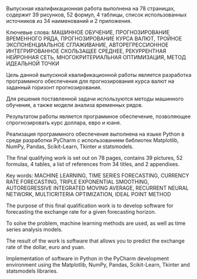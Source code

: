Выпускная квалификационная работа выполнена на 78 страницах, содержит 39
рисунков, 52 формул, 4 таблицы, список использованных источников из 34 наименований
и 2 приложения.

Ключевые слова: МАШИННОЕ ОБУЧЕНИЕ, ПРОГНОЗИРОВАНИЕ ВРЕМЕННОГО
РЯДА, ПРОГНОЗИРОВАНИЕ КУРСА ВАЛЮТ, ТРОЙНОЕ ЭКСПОНЕНЦИАЛЬНОЕ
СГЛАЖИВАНИЕ, АВТОРЕГРЕССИОННОЕ ИНТЕГРИРОВАННОЕ СКОЛЬЗАЩЕЕ
СРЕДНЕЕ, РЕКУРРЕНТНАЯ НЕЙРОННАЯ СЕТЬ, МНОГОКРИТЕРИАЛЬНАЯ
ОПТИМИЗАЦИЯ, МЕТОД ИДЕАЛЬНОЙ ТОЧКИ

Цель данной выпускной квалификационной работы является разработка
программного обеспечения для прогнозирования курса валют на заданный горизонт
прогнозирования.

Для решения поставленной задачи используются методы машинного обучения, а
также модели анализа временных рядов.

Результатом работы является программное обеспечение, позволяющее
спрогнозировать курс доллара, евро и юаня.

Реализация программного обеспечения выполнена на языке Python в среде
разработки PyCharm c использованием библиотек Matplotlib, NumPy, Pandas, Scikit-Learn,
Tkinter и statsmodels.


The final qualifying work is set out on 78 pages, contains 39 pictures, 52 formulas, 4 tables,
a list of references from 34 titles, and 2 appendixes.

Key words: MACHINE LEARNING, TIME SERIES FORECASTING, CURRENCY
RATE FORECASTING, TRIPLE EXPONENTIAL SMOOTHING, AUTOREGRESSIVE
INTEGRATED MOVING AVERAGE, RECURRENT NEURAL NETWORK,
MULTICRITERIA OPTIMIZATION, IDEAL POINT METHOD

The purpose of this final qualification work is to develop software for forecasting the
exchange rate for a given forecasting horizon.

To solve the problem, machine learning methods are used, as well as time series analysis
models.

The result of the work is software that allows you to predict the exchange rate of the dollar,
euro and yuan.

Implementation of software in Python in the PyCharm development environment using the
Matplotlib, NumPy, Pandas, Scikit-Learn, Tkinter and statsmodels libraries.
